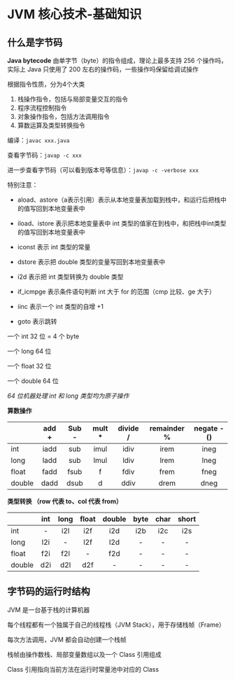 # JVM 核心技术-基础知识

## 什么是字节码

**Java bytecode** 由单字节（byte）的指令组成，理论上最多支持 256 个操作吗，实际上 Java 只使用了 200 左右的操作码，一些操作吗保留给调试操作

根据指令性质，分为4个大类

1.  栈操作指令，包括与局部变量交互的指令
2.  程序流程控制指令
3.  对象操作指令，包括方法调用指令
4.  算数运算及类型转换指令

编译：`javac xxx.java`

查看字节码：`javap -c xxx`

进一步查看字节码（可以看到版本号等信息）：`javap -c -verbose xxx`

特别注意：

-   aload、astore（a表示引用）表示从本地变量表加载到栈中，和运行后把栈中的值写回到本地变量表中

-   iload、istore 表示把本地变量表中 int 类型的值家在到栈中，和把栈中int类型的值写回到本地变量表中
-   iconst 表示 int 类型的常量
-   dstore 表示把 double 类型的变量写回到本地变量表中
-   i2d 表示把 int 类型转换为 double 类型
-   if_icmpge 表示条件语句判断 int 大于 for 的范围（cmp 比较、ge 大于）
-   iinc 表示一个 int 类型的自增 +1
-   goto 表示跳转

一个 int 32 位 = 4 个 byte

一个 long 64 位

一个 float 32 位

一个 double 64 位

*64 位机器处理 int 和 long 类型均为原子操作*

**算数操作**

|        | add + | Sub - | mult * | divide / | remainder % | negate -() |
| ------ | :---: | :---: | :----: | :------: | :---------: | :--------: |
| int    | iadd  |  sub  |  imul  |   idiv   |    irem     |    ineg    |
| long   | ladd  |  sub  |  lmul  |   ldiv   |    lrem     |    lneg    |
| float  | fadd  | fsub  |   f    |   fdiv   |    frem     |    fneg    |
| double | dadd  | dsub  |   d    |   ddiv   |    drem     |    dneg    |

**类型转换 （row 代表 to、col 代表 from）**

|        | int  | long | float | double | byte | char | short |
| ------ | :--: | :--: | :---: | :----: | :--: | :--: | :---: |
| int    |  -   | i2l  |  i2f  |  i2d   | i2b  | i2c  |  i2s  |
| long   | l2i  |  -   |  l2f  |  l2d   |  -   |  -   |   -   |
| float  | f2i  | f2l  |   -   |  f2d   |  -   |  -   |   -   |
| double | d2i  | d2l  |  d2f  |   -    |  -   |  -   |   -   |

## 字节码的运行时结构

JVM 是一台基于栈的计算机器

每个线程都有一个独属于自己的线程栈（JVM Stack），用于存储栈帧（Frame）

每次方法调用，JVM 都会自动创建一个栈帧

栈帧由操作数栈、局部变量数组以及一个 Class 引用组成

Class 引用指向当前方法在运行时常量池中对应的 Class







